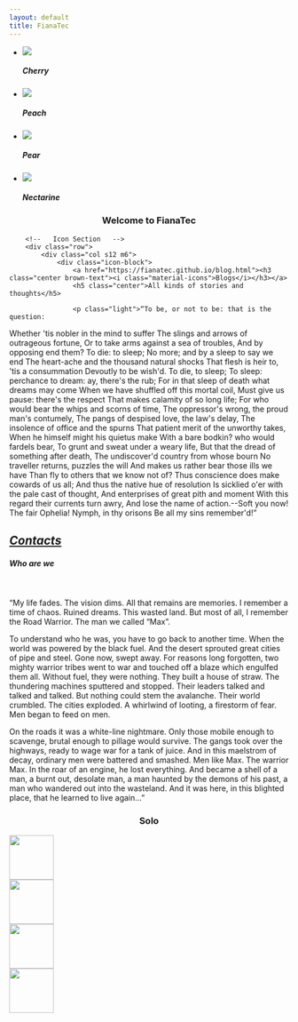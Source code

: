 ```yaml
---
layout: default
title: FianaTec
---
```

<div class="slider">
	<ul class="slides">
		<li>
			<img src="/assets/images/Cherry.jpg">
			<div class="caption center-align">
				<h5>Cherry</h5>
			</div>
		</li>
		<li>
			<img src="/assets/images/Peach.jpg">
			<div class="caption left-align">
				<h5>Peach</h5>			
			</div>
		</li>
		<li>
			<img src="/assets/images/Pear.jpg">
			<div class="caption left-align">
				<h5>Pear</h5>			
			</div>
		</li>
		<li>
			<img src="/assets/images/Nectrine.jpg">
			<div class="caption left-align">
				<h5>Nectarine</h5>			
			</div>
		</li>
	</ul>
</div>

<div align="center">
<h3> Welcome to FianaTec</h3>
</div>

<div class="container">
	<div class="section">

		<!--   Icon Section   -->
		<div class="row">
			<div class="col s12 m6">
				<div class="icon-block">
					<a href="https://fianatec.github.io/blog.html"><h3 class="center brown-text"><i class="material-icons">Blogs</i></h3></a>
					<h5 class="center">All kinds of stories and thoughts</h5>

					<p class="light">“To be, or not to be: that is the question:
Whether 'tis nobler in the mind to suffer
The slings and arrows of outrageous fortune,
Or to take arms against a sea of troubles,
And by opposing end them? To die: to sleep;
No more; and by a sleep to say we end
The heart-ache and the thousand natural shocks
That flesh is heir to, 'tis a consummation
Devoutly to be wish'd. To die, to sleep;
To sleep: perchance to dream: ay, there's the rub;
For in that sleep of death what dreams may come
When we have shuffled off this mortal coil,
Must give us pause: there's the respect
That makes calamity of so long life;
For who would bear the whips and scorns of time,
The oppressor's wrong, the proud man's contumely,
The pangs of despised love, the law's delay,
The insolence of office and the spurns
That patient merit of the unworthy takes,
When he himself might his quietus make
With a bare bodkin? who would fardels bear,
To grunt and sweat under a weary life,
But that the dread of something after death,
The undiscover'd country from whose bourn
No traveller returns, puzzles the will
And makes us rather bear those ills we have
Than fly to others that we know not of?
Thus conscience does make cowards of us all;
And thus the native hue of resolution
Is sicklied o'er with the pale cast of thought,
And enterprises of great pith and moment
With this regard their currents turn awry,
And lose the name of action.--Soft you now!
The fair Ophelia! Nymph, in thy orisons
Be all my sins remember'd!”</p>
				</div>
			</div>
			<div class="col s12 m6">
				<div class="icon-block">
					<a href="https://fianatec.github.io/about.html"><h2 class="center brown-text"><i class="material-icons">Contacts</i></h2></a>
					<h5 class="center">Who are we</h5>					
					<p  class="light">
						“My life fades. The vision dims. All that remains are memories. I remember a time of chaos. Ruined dreams. This wasted land. But most of all, I remember the Road Warrior. The man we called “Max”.

To understand who he was, you have to go back to another time. When the world was powered by the black fuel. And the desert sprouted great cities of pipe and steel. Gone now, swept away. For reasons long forgotten, two mighty warrior tribes went to war and touched off a blaze which engulfed them all. Without fuel, they were nothing. They built a house of straw. The thundering machines sputtered and stopped. Their leaders talked and talked and talked. But nothing could stem the avalanche. Their world crumbled. The cities exploded. A whirlwind of looting, a firestorm of fear. Men began to feed on men.

On the roads it was a white-line nightmare. Only those mobile enough to scavenge, brutal enough to pillage would survive. The gangs took over the highways, ready to wage war for a tank of juice. And in this maelstrom of decay, ordinary men were battered and smashed. Men like Max. The warrior Max. In the roar of an engine, he lost everything. And became a shell of a man, a burnt out, desolate man, a man haunted by the demons of his past, a man who wandered out into the wasteland. And it was here, in this blighted place, that he learned to live again...”
					</p>
				</div>
			</div>
		</div>
	</div>
</div>

<div class="container">
	<div class="col s12" style="text-align: center">
		<h3>Solo</h3>
	</div>
	<div class="row">
		<div class="col s5">
			<img class="logo img-responsive" src="/assets/images/C1.jpg" width="80" height="80"/>
		</div>
		<div class="col s5 offset-s2">
			<img class="logo img-responsive" src="/assets/images/P1.jpg"  width="80" height="80"/>					
		</div>
	</div>
	<div class="row">
		<div class="col s5"><img class="logo img-responsive" src="/assets/images/N1.jpg"  width="80" height="80"/></div>
		<div class="col s5 offset-s2">
			<img class="logo img-responsive" src="/assets/images/PE1.jpg"  width="80" height="80"/>
		</div>
</div>